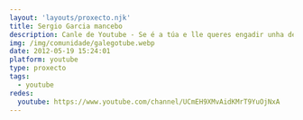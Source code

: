 ```yaml
---
layout: 'layouts/proxecto.njk'
title: Sergio Garcia mancebo
description: Canle de Youtube - Se é a túa e lle queres engadir unha descripción e etiquetas, ponte en contacto con nós.
img: /img/comunidade/galegotube.webp
date: 2012-05-19 15:24:01
platform: youtube
type: proxecto
tags:
  - youtube
redes:
  youtube: https://www.youtube.com/channel/UCmEH9XMvAidKMrT9YuOjNxA
---
```


